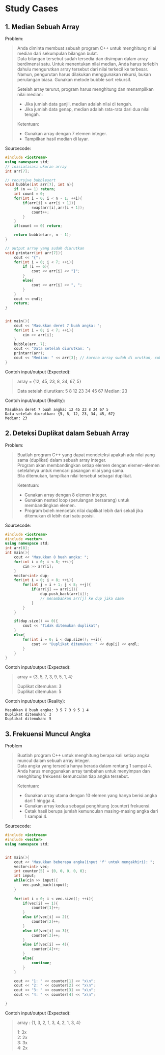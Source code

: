 # Study Cases
## 1. Median Sebuah Array
Problem:
> Anda diminta membuat sebuah program C++ untuk menghitung nilai median dari sekumpulan bilangan bulat.  
Data bilangan tersebut sudah tersedia dan disimpan dalam array berdimensi satu. Untuk menentukan nilai median, Anda harus terlebih dahulu mengurutkan array tersebut dari nilai terkecil ke terbesar. 
Namun, pengurutan harus dilakukan menggunakan rekursi, bukan perulangan biasa. Gunakan metode bubble sort rekursif.
>
> Setelah array terurut, program harus menghitung dan menampilkan nilai median:
> - Jika jumlah data ganjil, median adalah nilai di tengah.
> - Jika jumlah data genap, median adalah rata-rata dari dua nilai tengah.
>
> Ketentuan:
> - Gunakan array dengan 7 elemen integer.
> - Tampilkan hasil median di layar.

Sourcecode:
```c++
#include <iostream>
using namespace std;
// inisialisasi ukuran array
int arr[7];

// recursive bubblesort
void bubble(int arr[7], int n){
    if (n == 1) return;
    int count = 0;
    for(int i = 0; i < n - 1; ++i){
        if(arr[i] > arr[i + 1]){
            swap(arr[i],arr[i + 1]);
            count++;
        }
    }
    if(count == 0) return;

    return bubble(arr, n - 1);
}

// output array yang sudah diurutkan
void printarr(int arr[7]){
    cout << "{";
    for(int i = 0; i < 7; ++i){
        if (i == 6){
            cout << arr[i] << "}";
        }
        else{
            cout << arr[i] << ", ";
        }
    }
    cout << endl;
    return;
}


int main(){
    cout << "Masukkan deret 7 buah angka: ";
    for(int i = 0; i < 7; ++i){
        cin >> arr[i];
    }
    bubble(arr, 7);
    cout << "Data setelah diurutkan: ";
    printarr(arr);
    cout << "Median: " << arr[3]; // karena array sudah di urutkan, cukup output arr[3] utk median
}
```
Contoh input/output (Expected):
> array = {12, 45, 23, 8, 34, 67, 5}
> 
> Data setelah diurutkan: 5 8 12 23 34 45 67
> Median: 23

Contoh input/output (Reality):
```
Masukkan deret 7 buah angka: 12 45 23 8 34 67 5      
Data setelah diurutkan: {5, 8, 12, 23, 34, 45, 67}
Median: 23
```

## 2. Deteksi Duplikat dalam Sebuah Array
Problem:
> Buatlah program C++ yang dapat mendeteksi apakah ada nilai yang sama (duplikat) dalam sebuah array integer.  
Program akan membandingkan setiap elemen dengan elemen-elemen setelahnya untuk mencari pasangan nilai yang sama.  
Bila ditemukan, tampilkan nilai tersebut sebagai duplikat.
> 
> Ketentuan:
> - Gunakan array dengan 8 elemen integer.
> -  Gunakan nested loop (perulangan bersarang) untuk membandingkan elemen.
> -  Program boleh mencetak nilai duplikat lebih dari sekali jika ditemukan di lebih dari satu posisi.

Sourcecode:
```c++
#include <iostream>
#include <vector>
using namespace std;
int arr[8];
int main(){
    cout << "Masukkan 8 buah angka: ";
    for(int i = 0; i < 8; ++i){
        cin >> arr[i];
    }
    vector<int> dup;
    for(int i = 0; i < 8; ++i){
        for(int j = i + 1; j < 8; ++j){
            if(arr[j] == arr[i]){
                dup.push_back(arr[i]);
                // menambahkan arr[j] ke dup jika sama
            }
        }
    }

    if(dup.size() == 0){
        cout << "Tidak ditemukan duplikat";
    }
    else{
        for(int i = 0; i < dup.size(); ++i){
            cout << "Duplikat ditemukan: " << dup[i] << endl;
        }
    }
}
```

Contoh input/output (Expected):
> array = {3, 5, 7, 3, 9, 5, 1, 4}
> 
> Duplikat ditemukan: 3  
Duplikat ditemukan: 5

Contoh input/output (Reality):
```
Masukkan 8 buah angka: 3 5 7 3 9 5 1 4  
Duplikat ditemukan: 3  
Duplikat ditemukan: 5
```
## 3. Frekuensi Muncul Angka
Problem
> Buatlah program C++ untuk menghitung berapa kali setiap angka muncul dalam sebuah array integer.  
Data angka yang tersedia hanya berada dalam rentang 1 sampai 4.  
Anda harus menggunakan array tambahan untuk menyimpan dan menghitung frekuensi kemunculan tiap angka tersebut.
>  
> Ketentuan:
> - Gunakan array utama dengan 10 elemen yang hanya berisi angka dari 1 hingga 4.
> - Gunakan array kedua sebagai penghitung (counter) frekuensi.
> - Cetak hasil berupa jumlah kemunculan masing-masing angka dari 1 sampai 4.

Sourcecode:
```c++
#include <iostream>
#include <vector>
using namespace std;


int main(){
    cout << "Masukkan beberapa angka(input 'f' untuk mengakhiri): ";
    vector<int> vec;
    int counter[5] = {0, 0, 0, 0, 0};
    int input;
    while(cin >> input){
        vec.push_back(input);
    }
    
    for(int i = 0; i < vec.size(); ++i){
        if(vec[i] == 1){
            counter[1]++;
        }
        else if(vec[i] == 2){
            counter[2]++;
        }
        else if(vec[i] == 3){
            counter[3]++;
        }
        else if(vec[i] == 4){
            counter[4]++;
        }
        else{
            continue;
        }
    }

    cout << "1: " << counter[1] << "x\n";
    cout << "2: " << counter[2] << "x\n";
    cout << "3: " << counter[3] << "x\n";
    cout << "4: " << counter[4] << "x\n";

}
```

Contoh input/output (Expected):
> array : {1, 3, 2, 1, 3, 4, 2, 1, 3, 4}
> 
> 1: 3x  
> 2: 2x  
> 3: 3x  
> 4: 2x


